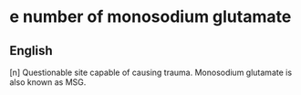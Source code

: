 # e number of monosodium glutamate
## English

[n] Questionable site capable of causing trauma. Monosodium glutamate is also known as MSG.